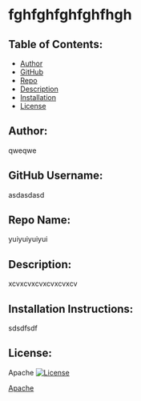 # fghfghfghfghfhgh
## Table of Contents:
- [Author](#author)
- [GitHub](#github-username)
- [Repo](#repo-name)
- [Description](#description)
- [Installation](#installation-instructions)
- [License](#license)
## Author: 
qweqwe
## GitHub Username: 
asdasdasd
## Repo Name: 
yuiyuiyuiyui
## Description: 
xcvxcvxcvxcvxcvxcv
## Installation Instructions: 
sdsdfsdf
## License: 
Apache
[![License](https://img.shields.io/badge/License-Apache_2.0-blue.svg)](https://opensource.org/licenses/Apache-2.0)

[Apache](https://opensource.org/licenses/Apache-2.0)

